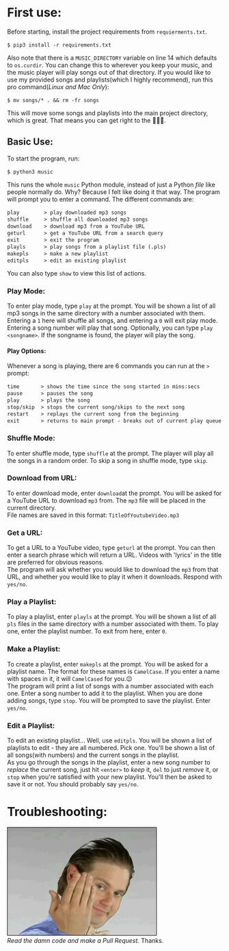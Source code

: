 # First use:
Before starting, install the project requirements from `requierments.txt`.
```commandline
$ pip3 install -r requirements.txt
```
Also note that there is a `MUSIC_DIRECTORY` variable on line 14 which defaults to `os.curdir`. You can change this to wherever you keep your music, and the music player will play songs out of that directory. 
If you would like to use my provided songs and playlists(which I highly recommend), run this pro command(_Linux and Mac Only_):
```commandline
$ mv songs/* . && rm -fr songs
```
This will move some songs and playlists into the main project directory, which is great. That means you can get right to the 🎵🎵🎵.
## Basic Use:
To start the program, run:
```commandline
$ python3 music
```
This runs the whole `music` Python module, instead of just a Python _file_ like people normally do. Why? Because I felt like doing it that way.
The program will prompt you to enter a command. The different commands are:
```
play        > play downloaded mp3 songs
shuffle     > shuffle all downloaded mp3 songs
download    > download mp3 from a YouTube URL
geturl      > get a YouTube URL from a search query
exit        > exit the program
playls      > play songs from a playlist file (.pls)
makepls     > make a new playlist
editpls     > edit an existing playlist
```
You can also type `show` to view this list of actions.  
  
   

### Play Mode:
To enter play mode, type `play` at the prompt. You will be shown a list of all mp3 songs in the same directory with a number associated with them. Entering a `1` here will shuffle all songs, and entering a `0` will exit play mode. Entering a song number will play that song. Optionally, you can type `play <songname>`. If the songname is found, the player will play the song.
#### Play Options:
Whenever a song is playing, there are 6 commands you can run at the `> ` prompt:
```
time       > shows the time since the song started in mins:secs
pause      > pauses the song
play       > plays the song
stop/skip  > stops the current song/skips to the next song
restart    > replays the current song from the beginning 
exit       > returns to main prompt - breaks out of current play queue
```

### Shuffle Mode:
To enter shuffle mode, type `shuffle` at the prompt. The player will play all the songs in a random order. To skip a song in shuffle mode, type `skip`.
  
### Download from URL:
To enter download mode, enter `download`at the prompt. You will be asked for a YouTube URL to download `mp3` from. The `mp3` file will be placed in the current directory.  
File names are saved in this format: `TitleOfYoutubeVideo.mp3`  
  
### Get a URL:
To get a URL to a YouTube video, type `geturl` at the prompt. You can then enter a search phrase which will return a URL. Videos with 'lyrics' in the title are preferred for obvious reasons.  
The program will ask whether you would like to download the `mp3` from that URL, and whether you would like to play it when it downloads. Respond with `yes/no`. 

### Play a Playlist:
To play a playlist, enter `playls` at the prompt. You will be shown a list of all `pls` files in the same directory with a number associated with them. To play one, enter the playlist number.  To exit from here, enter `0`.  
  
### Make a Playlist:
To create a playlist, enter `makepls` at the prompt. You will be asked for a playlist name. The format for these names is `CamelCase`. If you enter a name with spaces in it, it will `CamelCased` for you.😉  
The program will print a list of songs with a number associated with each one. Enter a song number to add it to the playlist. When you are done adding songs, type `stop`. You will be prompted to save the playlist. Enter `yes/no`.  
  
### Edit a Playlist:
To edit an existing playlist... Well, use `editpls`. You will be shown a list of playlists to edit - they are all numbered. Pick one. You'll be shown a list of all songs(with numbers) and the current songs in the playlist.    
As you go through the songs in the playlist, enter a new song number to *replace* the current song, just hit `<enter>` to *keep* it, `del` to just *remove* it, or `stop` when you're satisfied with your new playlist. You'll then be asked to save it or not. You should probably say `yes/no`.  
  
  
# Troubleshooting:
![too bad.](https://github.com/noahbroyles/Music/blob/master/images/too-fn-bad.gif?raw=true)  
_Read the damn code and make a Pull Request._ Thanks.
